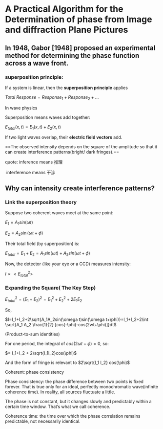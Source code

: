 # A Practical Algorithm for the Determination of phase from Image and diffraction Plane Pictures

##  In 1948, Gabor [1948] proposed an experimental method for determining the phase function across a wave front. 

### superposition principle:

If a system is linear, then the **superposition principle** applies 

$Total \ Response= {Response}_1+{Response}_2+...$

In wave physics

Superposition means waves add together:

$E_{total}(x,t) = E_1{(x,t)}+E_2{(x,t)}$

If two light waves overlap, their **electric field vectors** add.

==The observed intensity depends on the square of the amplitude so that it can create interference patterns(bright/ dark fringes).==

quote: inference means 推理

​	     interference means 干涉

## Why can intensity create interference patterns?

### Link the superposition theory

Suppose two coherent waves meet at the same point:

$E_1=A_1sin(ωt)$

 $E_2 = A_2 \sin(\omega t + \phi)$

Their total field (by superposition) is:

$E_{total}= E_1+E_2= A_1 sin(\omega t)+ A_2 sin(\omega t +\phi)$

Now, the detector (like your eye or a CCD) measures intensity:

$I \propto <E^2_{total}>$

### Expanding the Square( The Key Step)

$E^2_{total}= (E_1+E_2)^2=E_1^2+E_2^2+2E_1E_2$

So,

$I=I_1+I_2+2\sqrt{A_1A_2sin(\omega t)sin(\omega t+\phi)}=I_1+I_2+2\int \sqrt{A_1 A_2 \frac{1}{2} [cos(-\phi)-cos(2wt+\phi)]}dt$

(Product-to-sum identities)

For one period, the integral of $cos(2\omega t+ \phi) = 0$, so:

$= I_1+I_2 + 2\sqrt{I_1I_2}cos(\phi)$ 

And the form of fringe is relevant to $2\sqrt{I_1 I_2} cos(\phi)$

Coherent: phase consistency

Phase consistency: the phase difference between two points is fixed forever. That is true only for an ideal, perfectly monochromatic wave(infinite coherence time). In reality, all sources fluctuate a little.

 The phase is not constant, but it changes slowly and predictably within a certain time window. That’s what we call coherence.

Coherence time: the time over which the phase correlation remains predictable, not necessarily identical.
